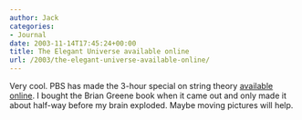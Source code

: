 ```yaml
---
author: Jack
categories:
- Journal
date: 2003-11-14T17:45:24+00:00
title: The Elegant Universe available online
url: /2003/the-elegant-universe-available-online/
---
```


Very cool. PBS has made the 3-hour special on string theory [available online][1]. I bought the Brian Greene book when it came out and only made it about half-way before my brain exploded. Maybe moving pictures will help.

 [1]: http://www.pbs.org/wgbh/nova/elegant/program.html "NOVA | The Elegant Universe | Watch the Program | PBS"
